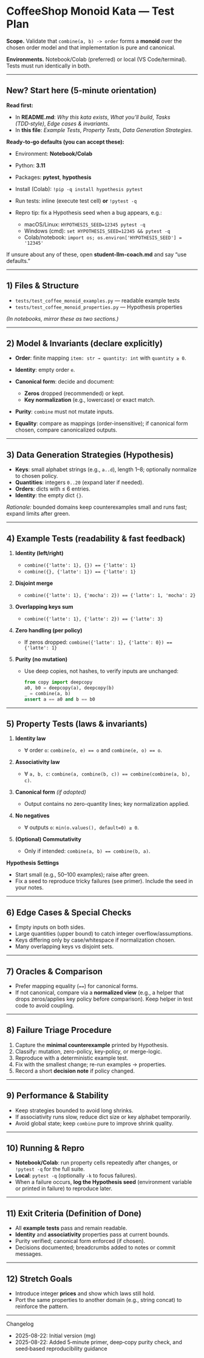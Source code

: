 # CoffeeShop Monoid Kata — Test Plan

**Scope.** Validate that `combine(a, b) -> order` forms a **monoid** over the chosen order model and that implementation is pure and canonical.

**Environments.** Notebook/Colab (preferred) or local (VS Code/terminal). Tests must run identically in both.

---

## New? Start here (5‑minute orientation)

**Read first:**

* In **README.md**: *Why this kata exists*, *What you’ll build*, *Tasks (TDD‑style)*, *Edge cases & invariants*.
* In **this file**: *Example Tests*, *Property Tests*, *Data Generation Strategies*.

**Ready‑to‑go defaults (you can accept these):**

* Environment: **Notebook/Colab**
* Python: **3.11**
* Packages: **pytest**, **hypothesis**
* Install (Colab): `!pip -q install hypothesis pytest`
* Run tests: inline (execute test cell) **or** `!pytest -q`
* Repro tip: fix a Hypothesis seed when a bug appears, e.g.:

  * macOS/Linux: `HYPOTHESIS_SEED=12345 pytest -q`
  * Windows (cmd): `set HYPOTHESIS_SEED=12345 && pytest -q`
  * Colab/notebook: `import os; os.environ['HYPOTHESIS_SEED'] = '12345'`

If unsure about any of these, open **student-llm-coach.md** and say “use defaults.”

---

## 1) Files & Structure

* `tests/test_coffee_monoid_examples.py` — readable example tests
* `tests/test_coffee_monoid_properties.py` — Hypothesis properties

*(In notebooks, mirror these as two sections.)*

---

## 2) Model & Invariants (declare explicitly)

* **Order**: finite mapping `item: str → quantity: int` with `quantity ≥ 0`.
* **Identity**: empty order `e`.
* **Canonical form**: decide and document:

  * **Zeros** dropped (recommended) or kept.
  * **Key normalization** (e.g., lowercase) or exact match.
* **Purity**: `combine` must not mutate inputs.
* **Equality**: compare as mappings (order-insensitive); if canonical form chosen, compare canonicalized outputs.

---

## 3) Data Generation Strategies (Hypothesis)

* **Keys**: small alphabet strings (e.g., `a..d`), length 1–8; optionally normalize to chosen policy.
* **Quantities**: integers `0..20` (expand later if needed).
* **Orders**: dicts with ≤ 6 entries.
* **Identity**: the empty dict `{}`.

*Rationale:* bounded domains keep counterexamples small and runs fast; expand limits after green.

---

## 4) Example Tests (readability & fast feedback)

1. **Identity (left/right)**

   * `combine({'latte': 1}, {}) == {'latte': 1}`
   * `combine({}, {'latte': 1}) == {'latte': 1}`
2. **Disjoint merge**

   * `combine({'latte': 1}, {'mocha': 2}) == {'latte': 1, 'mocha': 2}`
3. **Overlapping keys sum**

   * `combine({'latte': 1}, {'latte': 2}) == {'latte': 3}`
4. **Zero handling (per policy)**

   * If zeros dropped: `combine({'latte': 1}, {'latte': 0}) == {'latte': 1}`
5. **Purity (no mutation)**

   * Use deep copies, not hashes, to verify inputs are unchanged:

     ```python
     from copy import deepcopy
     a0, b0 = deepcopy(a), deepcopy(b)
     _ = combine(a, b)
     assert a == a0 and b == b0
     ```

---

## 5) Property Tests (laws & invariants)

1. **Identity law**

   * ∀ order `o`: `combine(o, e) == o` and `combine(e, o) == o`.
2. **Associativity law**

   * ∀ `a, b, c`: `combine(a, combine(b, c)) == combine(combine(a, b), c)`.
3. **Canonical form** *(if adopted)*

   * Output contains no zero-quantity lines; key normalization applied.
4. **No negatives**

   * ∀ outputs `o`: `min(o.values(), default=0) ≥ 0`.
5. **(Optional) Commutativity**

   * Only if intended: `combine(a, b) == combine(b, a)`.

**Hypothesis Settings**

* Start small (e.g., 50–100 examples); raise after green.
* Fix a seed to reproduce tricky failures (see primer). Include the seed in your notes.

---

## 6) Edge Cases & Special Checks

* Empty inputs on both sides.
* Large quantities (upper bound) to catch integer overflow/assumptions.
* Keys differing only by case/whitespace if normalization chosen.
* Many overlapping keys vs disjoint sets.

---

## 7) Oracles & Comparison

* Prefer mapping equality (`==`) for canonical forms.
* If not canonical, compare via a **normalized view** (e.g., a helper that drops zeros/applies key policy before comparison). Keep helper in test code to avoid coupling.

---

## 8) Failure Triage Procedure

1. Capture the **minimal counterexample** printed by Hypothesis.
2. Classify: mutation, zero-policy, key-policy, or merge-logic.
3. Reproduce with a deterministic example test.
4. Fix with the smallest change; re-run examples → properties.
5. Record a short **decision note** if policy changed.

---

## 9) Performance & Stability

* Keep strategies bounded to avoid long shrinks.
* If associativity runs slow, reduce dict size or key alphabet temporarily.
* Avoid global state; keep `combine` pure to improve shrink quality.

---

## 10) Running & Repro

* **Notebook/Colab**: run property cells repeatedly after changes, or `!pytest -q` for the full suite.
* **Local**: `pytest -q` (optionally `-k` to focus failures).
* When a failure occurs, **log the Hypothesis seed** (environment variable or printed in failure) to reproduce later.

---

## 11) Exit Criteria (Definition of Done)

* All **example tests** pass and remain readable.
* **Identity** and **associativity** properties pass at current bounds.
* Purity verified; canonical form enforced (if chosen).
* Decisions documented; breadcrumbs added to notes or commit messages.

---

## 12) Stretch Goals

* Introduce integer **prices** and show which laws still hold.
* Port the same properties to another domain (e.g., string concat) to reinforce the pattern.

---

Changelog

* 2025-08-22: Initial version (mg)
* 2025-08-22: Added 5‑minute primer, deep‑copy purity check, and seed‑based reproducibility guidance
